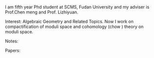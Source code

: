 I am fifth year Phd student at SCMS, Fudan University and my adviser is Prof.Chen meng and Prof. Lizhiyuan.

Interest: Algebraic Geometry and Related Topics. Now I work on compactification of moduli space and cohomology (chow ) theory on moduli space.




Notes:









Papers:

